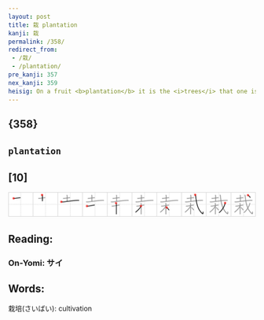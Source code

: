 ```yaml
---
layout: post
title: 栽 plantation
kanji: 栽
permalink: /358/
redirect_from:
 - /栽/
 - /plantation/
pre_kanji: 357
nex_kanji: 359
heisig: On a fruit <b>plantation</b> it is the <i>trees</i> that one is particularly grateful for at the time of <i>Thanksgiving</i>. Imagine yourself inviting a few representative <i>trees</i> from the fields and orchards to join you around the table to give thanks.
---
```


## {358}

## `plantation`

## [10]

<div class="stroke"><img src="../images/E6A0BD.png" /></div>

## Reading:

### On-Yomi: サイ

## Words:

栽培(さいばい): cultivation
